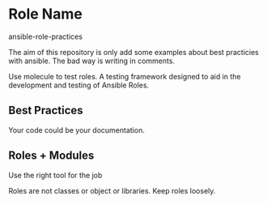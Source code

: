 Role Name
=========
ansible-role-practices

The aim of this repository is only add some examples about best practicies with ansible.
The bad way is writing in comments.

Use molecule to test roles. A testing framework designed to aid in the development and testing of Ansible Roles.

Best Practices
---------------
Your code could be your documentation.



Roles + Modules
---------------
Use the right tool for the job

Roles are not classes or object or libraries. Keep roles loosely.
